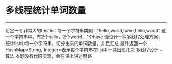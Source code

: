 # 多线程统计单词数量

---

给定一个非常大的List<String> list
每一个字符串类似 : "hello,world,have,hello,world"
这一个字符串中，有2个hello，2个world，1个have
请设计一种多线程处理方案，统计list中每一个字符串，切分出来的单词数量，并且汇总
最终返回一个HashMap<String, Integer>表示每个字符串在list中一共出现几次
多线程设计 + 算法
本题没有代码实现，会在课上讲述思路